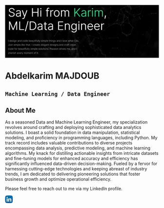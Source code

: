 <!--👋-Banner-->
<center><img alt="Header" src="https://github.com/KarimMAJDOUB/karimmajdoub/blob/main/cover.png"/></center>

# Abdelkarim MAJDOUB
**`Machine Learning / Data Engineer`**
---
## About Me
As a seasoned Data and Machine Learning Engineer, my specialization revolves around crafting and deploying sophisticated data analytics solutions. I boast a solid foundation in data manipulation, statistical modeling, and proficiency in programming languages, including Python. My track record includes valuable contributions to diverse projects encompassing data analysis, predictive modeling, and machine learning algorithms. My knack for distilling actionable insights from intricate datasets and fine-tuning models for enhanced accuracy and efficiency has significantly influenced data-driven decision-making. Fueled by a fervor for harnessing cutting-edge technologies and keeping abreast of industry trends, I am dedicated to delivering pioneering solutions that foster business growth and optimize operational efficiency.

Please feel free to reach out to me via my LinkedIn profile.
<p>
<a href="https://www.linkedin.com/in/abdelkarim-majdoub-ab3864110/">
<img alt="LinkedIn" src="https://github.com/KarimMAJDOUB/karimmajdoub/blob/main/linkedin.png" width="25" height="25">
</a> 
<br>
</p>


